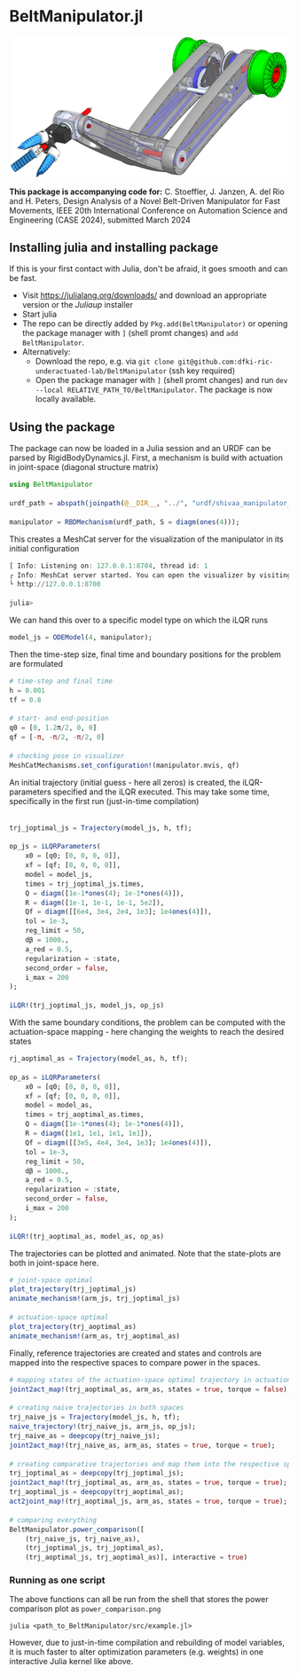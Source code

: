 # BeltManipulator.jl
<p align="center">
    <img src="images/arm_view.png" alt="arm" width="500"/>
</p>

**This package is accompanying code for:**
C. Stoeffler, J. Janzen, A. del Rio and H. Peters, Design Analysis of a Novel Belt-Driven Manipulator for Fast Movements, IEEE 20th International Conference on Automation Science and Engineering (CASE 2024), submitted March 2024

## Installing julia and installing package
If this is your first contact with Julia, don't be afraid, it goes smooth and can be fast.
* Visit https://julialang.org/downloads/ and download an appropriate version or the *Juliaup* installer
* Start julia
* The repo can be directly added by `Pkg.add(BeltManipulator)` or opening the package manager with `]` (shell promt changes) and `add BeltManipulator`.
* Alternatively: 
    * Download the repo, e.g. via `git clone git@github.com:dfki-ric-underactuated-lab/BeltManipulator` (ssh key required)
    * Open the package manager with `]` (shell promt changes) and run `dev --local RELATIVE_PATH_TO/BeltManipulator`. The package is now locally available.
      
## Using the package
The package can now be loaded in a Julia session and an URDF can be parsed by RigidBodyDynamics.jl. First, a mechanism is build with actuation in joint-space (diagonal structure matrix)
```jl
using BeltManipulator

urdf_path = abspath(joinpath(@__DIR__, "../", "urdf/shivaa_manipulator_local_copy.urdf"))

manipulator = RBDMechanism(urdf_path, S = diagm(ones(4)));
```

This creates a MeshCat server for the visualization of the manipulator in its initial configuration
```jl
[ Info: Listening on: 127.0.0.1:8704, thread id: 1
┌ Info: MeshCat server started. You can open the visualizer by visiting the following URL in your browser:
└ http://127.0.0.1:8700

julia> 
```

We can hand this over to a specific model type on which the iLQR runs
```jl
model_js = ODEModel(4, manipulator);
```

Then the time-step size, final time and boundary positions for the problem are formulated
```jl
# time-step and final time
h = 0.001
tf = 0.8

# start- and end-position
q0 = [0, 1.2π/2, 0, 0]
qf = [-π, -π/2, -π/2, 0]

# checking pose in visualizer
MeshCatMechanisms.set_configuration!(manipulator.mvis, qf)
```

An initial trajectory (initial guess - here all zeros) is created, the iLQR-parameters specified and the iLQR executed. This may take some time, specifically in the first run (just-in-time compilation)
```jl

trj_joptimal_js = Trajectory(model_js, h, tf);

op_js = iLQRParameters(
    x0 = [q0; [0, 0, 0, 0]], 
    xf = [qf; [0, 0, 0, 0]], 
    model = model_js, 
    times = trj_joptimal_js.times, 
    Q = diagm([1e-1*ones(4); 1e-1*ones(4)]), 
    R = diagm([1e-1, 1e-1, 1e-1, 5e2]), 
    Qf = diagm([[6e4, 3e4, 2e4, 1e3]; 1e4ones(4)]), 
    tol = 1e-3,
    reg_limit = 50,
    dβ = 1000.,
    a_red = 0.5,
    regularization = :state,
    second_order = false,
    i_max = 200
);

iLQR!(trj_joptimal_js, model_js, op_js)
```

With the same boundary conditions, the problem can be computed with the actuation-space mapping - here changing the weights to reach the desired states
```jl
rj_aoptimal_as = Trajectory(model_as, h, tf);

op_as = iLQRParameters(
    x0 = [q0; [0, 0, 0, 0]], 
    xf = [qf; [0, 0, 0, 0]], 
    model = model_as, 
    times = trj_aoptimal_as.times,  
    Q = diagm([1e-1*ones(4); 1e-1*ones(4)]), 
    R = diagm([1e1, 1e1, 1e1, 1e1]), 
    Qf = diagm([[3e5, 4e4, 3e4, 1e3]; 1e4ones(4)]),
    tol = 1e-3,
    reg_limit = 50,
    dβ = 1000.,
    a_red = 0.5,
    regularization = :state,
    second_order = false,
    i_max = 200
);

iLQR!(trj_aoptimal_as, model_as, op_as)
```

The trajectories can be plotted and animated. Note that the state-plots are both in joint-space here.
```jl
# joint-space optimal
plot_trajectory(trj_joptimal_js)
animate_mechanism!(arm_js, trj_joptimal_js)

# actuation-space optimal
plot_trajectory(trj_aoptimal_as)
animate_mechanism!(arm_as, trj_aoptimal_as)
```

Finally, reference trajectories are created and states and controls are mapped into the respective spaces to compare power in the spaces.
```jl
# mapping states of the actuation-space optimal trajectory in actuation space
joint2act_map!(trj_aoptimal_as, arm_as, states = true, torque = false);

# creating naive trajectories in both spaces
trj_naive_js = Trajectory(model_js, h, tf);
naive_trajectory!(trj_naive_js, arm_js, op_js);
trj_naive_as = deepcopy(trj_naive_js);
joint2act_map!(trj_naive_as, arm_as, states = true, torque = true);

# creating comparative trajectories and map them into the respective spaces
trj_joptimal_as = deepcopy(trj_joptimal_js);
joint2act_map!(trj_joptimal_as, arm_as, states = true, torque = true);
trj_aoptimal_js = deepcopy(trj_aoptimal_as);
act2joint_map!(trj_aoptimal_js, arm_as, states = true, torque = true);

# comparing everything
BeltManipulator.power_comparison([
    (trj_naive_js, trj_naive_as),
    (trj_joptimal_js, trj_joptimal_as),
    (trj_aoptimal_js, trj_aoptimal_as)], interactive = true)
```

### Running as one script
The above functions can all be run from the shell that stores the power comparison plot as `power_comparison.png`
```
julia <path_to_BeltManipulator/src/example.jl>
```
However, due to just-in-time compilation and rebuilding of model variables, it is much faster to alter optimization parameters (e.g. weights) in one interactive Julia kernel like above.